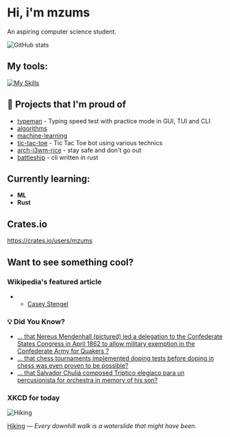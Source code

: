 # Hi, i'm mzums
An aspiring computer science student.  

![GitHub stats](https://github-readme-stats.vercel.app/api?username=mzums&show_icons=true&include_all_commits=true&theme=radical)

## My tools:
  
[![My Skills](https://skillicons.dev/icons?i=rust,python,pytorch,cpp,github,linux,arch,flutter&theme=dark)](https://skillicons.dev)

## 📌 Projects that I'm proud of
<!--PINNED:START-->
- [typeman](https://github.com/mzums/typeman) -  Typing speed test with practice mode in GUI, TUI and CLI 
- [algorithms](https://github.com/mzums/algorithms)
- [machine-learning](https://github.com/mzums/machine-learning)
- [tic-tac-toe](https://github.com/mzums/tic-tac-toe) - Tic Tac Toe bot using various technics
- [arch-i3wm-rice](https://github.com/mzums/arch-i3wm-rice) - stay safe and don't go out
- [battleship](https://github.com/mzums/battleship) - cli written in rust
<!--PINNED:END-->

## Currently learning:
- **ML**
- **Rust**

## Crates.io
https://crates.io/users/mzums

## Want to see something cool?

### Wikipedia's featured article
- <!--WIKI:START-->
  - [Casey Stengel](https://en.wikipedia.org/wiki/Casey_Stengel)
<!--WIKI:END-->

### 💡 Did You Know?
<!--DYK:START-->
  - [... that Nereus Mendenhall (pictured) led a delegation to the Confederate States Congress in April 1862 to allow military exemption in the Confederate Army for Quakers ?](https://en.wikipedia.org/wiki/Nereus_Mendenhall)
  - [... that chess tournaments implemented doping tests before doping in chess was even proven to be possible?](https://en.wikipedia.org/wiki/Doping_in_chess)
  - [... that Salvador Chuliá composed Tríptico elegíaco para un percusionista for orchestra in memory of his son?](https://en.wikipedia.org/wiki/Salvador_Chuli%C3%A1_Hern%C3%A1ndez)
<!--DYK:END-->

### XKCD for today
<!--XKCD:START-->
![Hiking](https://imgs.xkcd.com/comics/hiking.png)

[Hiking](https://xkcd.com/3147) — *Every downhill walk is a waterslide that might have been.*
<!--XKCD:END-->
